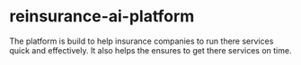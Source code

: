 # reinsurance-ai-platform
The platform is build to help insurance companies to run there services quick and effectively. It also helps the ensures to get there services on time.
